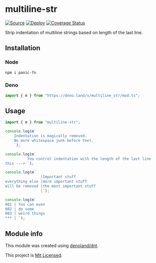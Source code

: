 # multiline-str

[![Source](https://img.shields.io/badge/source-github-informational)](https://github.com/glebbash/multiline-strn)
[![Deploy](https://github.com/glebbash/multiline-str/workflows/release/badge.svg)](https://github.com/glebbash/multiline-str/actions)
[![Coverage Status](https://coveralls.io/repos/github/glebbash/multiline-str/badge.svg?branch=master)](https://coveralls.io/github/glebbash/multiline-str?branch=master)

Strip indentation of multiline strings based on length of the last line.

## Installation

### Node

```bash
npm i panic-fn
```

### Deno

```ts
import { m } from "https://deno.land/x/multiline_str/mod.ts";
```

## Usage

```ts
import { m } from "multiline-str";

console.log(m`
    Indentation is magically removed.
    No more whitespace junk before text.
    `);

console.log(m`
          You control indentation with the length of the last line
this ---> `);

console.log(m`
                |Important stuff
everything else |more important stuff
will be removed |the most important stuff         
                |`);

console.log(m`
001 | You can even 
002 | do some
003 | weird things
*** | `);
```

## Module info

This module was created using [denoland/dnt](https://github.com/denoland/dnt).

This project is [Mit Licensed](LICENSE).

